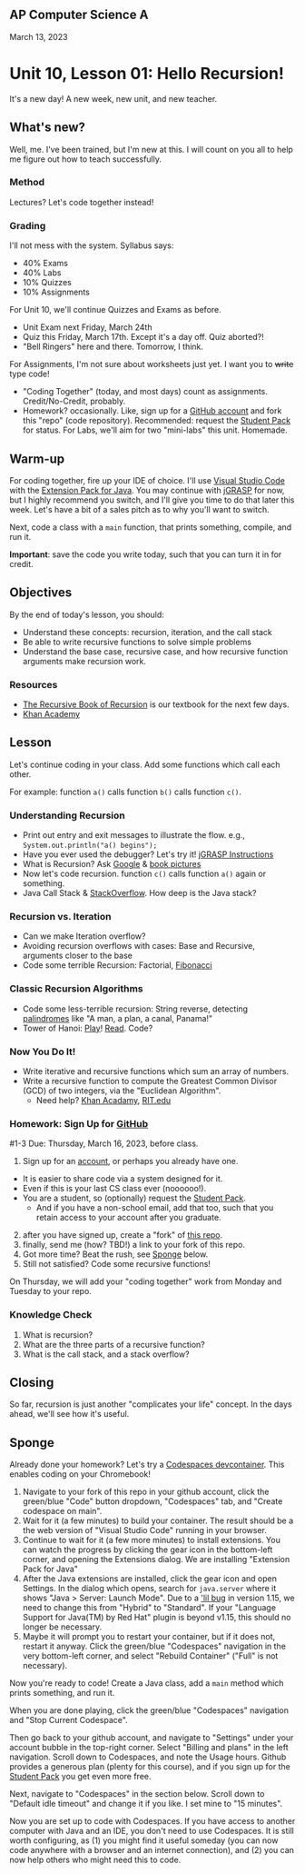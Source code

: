 ## AP Computer Science A

March 13, 2023

# Unit 10, Lesson 01: Hello Recursion!

It's a new day! A new week, new unit, and new teacher.

## What's new?

Well, me. I've been trained, but I'm new at this. I will count on you all to help me figure out how to teach successfully.

### Method

Lectures? Let's code together instead!

### Grading

I'll not mess with the system. Syllabus says:

- 40% Exams
- 40% Labs
- 10% Quizzes
- 10% Assignments

For Unit 10, we'll continue Quizzes and Exams as before.

- Unit Exam next Friday, March 24th
- Quiz this Friday, March 17th. Except it's a day off. Quiz aborted?!
- "Bell Ringers" here and there. Tomorrow, I think.

For Assignments, I'm not sure about worksheets just yet. I want you to ~~write~~ type code!

- "Coding Together" (today, and most days) count as assignments. Credit/No-Credit, probably.
- Homework? occasionally. Like, sign up for a [GitHub account](https://github.com/) and fork this "repo" (code repository). Recommended: request the [Student Pack](https://education.github.com/pack) for status.
  For Labs, we'll aim for two "mini-labs" this unit. Homemade.

## Warm-up

For coding together, fire up your IDE of choice. I'll use [Visual Studio Code](https://code.visualstudio.com/) with the [Extension Pack for Java](https://marketplace.visualstudio.com/items?itemName=vscjava.vscode-java-pack). You may continue with [jGRASP](https://www.jgrasp.org/) for now, but I highly recommend you switch, and I'll give you time to do that later this week. Let's have a bit of a sales pitch as to why you'll want to switch.

Next, code a class with a `main` function, that prints something, compile, and run it.

**Important**: save the code you write today, such that you can turn it in for credit.

## Objectives

By the end of today's lesson, you should:

- Understand these concepts: recursion, iteration, and the call stack
- Be able to write recursive functions to solve simple problems
- Understand the base case, recursive case, and how recursive function arguments make recursion work.

### Resources

- [The Recursive Book of Recursion](https://inventwithpython.com/recursion/) is our textbook for the next few days.
- [Khan Academy](https://www.khanacademy.org/computing/computer-science/algorithms/recursive-algorithms/a/recursion)

## Lesson

Let's continue coding in your class. Add some functions which call each other.

For example: function `a()` calls function `b()` calls function `c()`.

### Understanding Recursion

- Print out entry and exit messages to illustrate the flow. e.g., `System.out.println("a() begins");`
- Have you ever used the debugger? Let's try it! [jGRASP Instructions](https://www.jgrasp.org/tutorials187/06_Debugger.pdf)
- What is Recursion? Ask [Google](https://www.google.com/) & [book pictures](https://inventwithpython.com/recursion/chapter1.html)
- Now let's code recursion. function `c()` calls function `a()` again or something.
- Java Call Stack & [StackOverflow](https://stackoverflow.com/). How deep is the Java stack?

### Recursion vs. Iteration

- Can we make Iteration overflow?
- Avoiding recursion overflows with cases: Base and Recursive, arguments closer to the base
- Code some terrible Recursion: Factorial, [Fibonacci](https://en.wikipedia.org/wiki/Fibonacci_sequence)

### Classic Recursion Algorithms

- Code some less-terrible recursion: String reverse, detecting [palindromes](https://czechtheworld.com/best-palindromes/) like "A man, a plan, a canal, Panama!"
- Tower of Hanoi: [Play](https://www.mathsisfun.com/games/towerofhanoi.html)! [Read](https://en.wikipedia.org/wiki/Tower_of_Hanoi). Code?

### Now You Do It!

- Write iterative and recursive functions which sum an array of numbers.
- Write a recursive function to compute the Greatest Common Divisor (GCD) of two integers, via the "Euclidean Algorithm".
  - Need help? [Khan Acadamy](https://www.khanacademy.org/computing/computer-science/cryptography/modarithmetic/a/the-euclidean-algorithm), [RIT.edu](https://www.rit.edu/academicsuccesscenter/sites/rit.edu.academicsuccesscenter/files/documents/math-handouts/DM6_EuclideanAlgorithm_BP_9_22_14.pdf#page=3)

### Homework: Sign Up for [GitHub](https://github.com/)

#1-3 Due: Thursday, March 16, 2023, before class.

1. Sign up for an [account](https://github.com/), or perhaps you already have one.

- It is easier to share code via a system designed for it.
- Even if this is your last CS class ever (noooooo!).
- You are a student, so (optionally) request the [Student Pack](https://education.github.com/pack).
  - And if you have a non-school email, add that too, such that you retain access to your account after you graduate.

2. after you have signed up, create a "fork" of [this repo](https://github.com/natoftheboonies/apcs-2023).
3. finally, send me (how? TBD!) a link to your fork of this repo.
4. Got more time? Beat the rush, see [Sponge](#Sponge) below.
5. Still not satisfied? Code some recursive functions!

On Thursday, we will add your "coding together" work from Monday and Tuesday to your repo.

### Knowledge Check

1. What is recursion?
2. What are the three parts of a recursive function?
3. What is the call stack, and a stack overflow?

## Closing

So far, recursion is just another "complicates your life" concept. In the days ahead, we'll see how it's useful.

## Sponge

Already done your homework? Let's try a [Codespaces devcontainer](https://github.com/features/codespaces). This enables coding on your Chromebook!

1. Navigate to your fork of this repo in your github account, click the green/blue "Code" button dropdown, "Codespaces" tab, and "Create codespace on main".
2. Wait for it (a few minutes) to build your container. The result should be a the web version of "Visual Studio Code" running in your browser.
3. Continue to wait for it (a few more minutes) to install extensions. You can watch the progress by clicking the gear icon in the bottom-left corner, and opening the Extensions dialog. We are installing "Extension Pack for Java"
4. After the Java extensions are installed, click the gear icon and open Settings. In the dialog which opens, search for `java.server` where it shows "Java > Server: Launch Mode". Due to a ['lil bug](https://github.com/redhat-developer/vscode-java/issues/2968) in version 1.15, we need to change this from "Hybrid" to "Standard". If your "Language Support for Java(TM) by Red Hat" plugin is beyond v1.15, this should no longer be necessary.
5. Maybe it will prompt you to restart your container, but if it does not, restart it anyway. Click the green/blue "Codespaces" navigation in the very bottom-left corner, and select "Rebuild Container" ("Full" is not necessary).

Now you're ready to code! Create a Java class, add a `main` method which prints something, and run it.

When you are done playing, click the green/blue "Codespaces" navigation and "Stop Current Codespace".

Then go back to your github account, and navigate to "Settings" under your account bubble in the top-right corner. Select "Billing and plans" in the left navigation. Scroll down to Codespaces, and note the Usage hours. Github provides a generous plan (plenty for this course), and if you sign up for the [Student Pack](https://education.github.com/pack) you get even more free.

Next, navigate to "Codespaces" in the section below. Scroll down to "Default idle timeout" and change it if you like. I set mine to "15 minutes".

Now you are set up to code with Codespaces. If you have access to another computer with Java and an IDE, you don't need to use Codespaces. It is still worth configuring, as (1) you might find it useful someday (you can now code anywhere with a browser and an internet connection), and (2) you can now help others who might need this to code.
